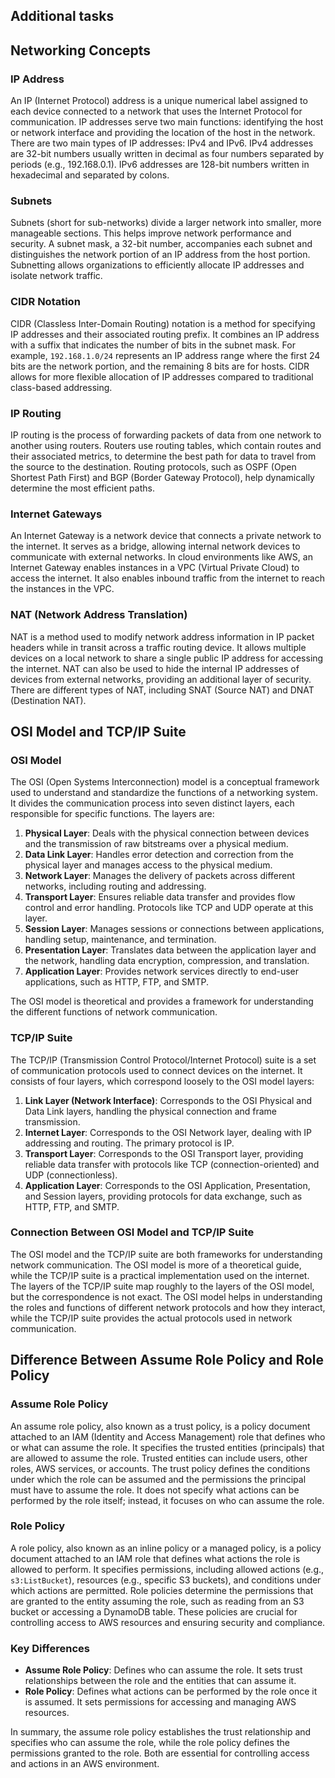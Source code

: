 ## Additional tasks

## Networking Concepts

### IP Address
An IP (Internet Protocol) address is a unique numerical label assigned to each device connected to a network that uses the Internet Protocol for communication. IP addresses serve two main functions: identifying the host or network interface and providing the location of the host in the network. There are two main types of IP addresses: IPv4 and IPv6. IPv4 addresses are 32-bit numbers usually written in decimal as four numbers separated by periods (e.g., 192.168.0.1). IPv6 addresses are 128-bit numbers written in hexadecimal and separated by colons.

### Subnets
Subnets (short for sub-networks) divide a larger network into smaller, more manageable sections. This helps improve network performance and security. A subnet mask, a 32-bit number, accompanies each subnet and distinguishes the network portion of an IP address from the host portion. Subnetting allows organizations to efficiently allocate IP addresses and isolate network traffic.

### CIDR Notation
CIDR (Classless Inter-Domain Routing) notation is a method for specifying IP addresses and their associated routing prefix. It combines an IP address with a suffix that indicates the number of bits in the subnet mask. For example, `192.168.1.0/24` represents an IP address range where the first 24 bits are the network portion, and the remaining 8 bits are for hosts. CIDR allows for more flexible allocation of IP addresses compared to traditional class-based addressing.

### IP Routing
IP routing is the process of forwarding packets of data from one network to another using routers. Routers use routing tables, which contain routes and their associated metrics, to determine the best path for data to travel from the source to the destination. Routing protocols, such as OSPF (Open Shortest Path First) and BGP (Border Gateway Protocol), help dynamically determine the most efficient paths.

### Internet Gateways
An Internet Gateway is a network device that connects a private network to the internet. It serves as a bridge, allowing internal network devices to communicate with external networks. In cloud environments like AWS, an Internet Gateway enables instances in a VPC (Virtual Private Cloud) to access the internet. It also enables inbound traffic from the internet to reach the instances in the VPC.

### NAT (Network Address Translation)
NAT is a method used to modify network address information in IP packet headers while in transit across a traffic routing device. It allows multiple devices on a local network to share a single public IP address for accessing the internet. NAT can also be used to hide the internal IP addresses of devices from external networks, providing an additional layer of security. There are different types of NAT, including SNAT (Source NAT) and DNAT (Destination NAT).

## OSI Model and TCP/IP Suite

### OSI Model
The OSI (Open Systems Interconnection) model is a conceptual framework used to understand and standardize the functions of a networking system. It divides the communication process into seven distinct layers, each responsible for specific functions. The layers are:

1. **Physical Layer**: Deals with the physical connection between devices and the transmission of raw bitstreams over a physical medium.
2. **Data Link Layer**: Handles error detection and correction from the physical layer and manages access to the physical medium.
3. **Network Layer**: Manages the delivery of packets across different networks, including routing and addressing.
4. **Transport Layer**: Ensures reliable data transfer and provides flow control and error handling. Protocols like TCP and UDP operate at this layer.
5. **Session Layer**: Manages sessions or connections between applications, handling setup, maintenance, and termination.
6. **Presentation Layer**: Translates data between the application layer and the network, handling data encryption, compression, and translation.
7. **Application Layer**: Provides network services directly to end-user applications, such as HTTP, FTP, and SMTP.

The OSI model is theoretical and provides a framework for understanding the different functions of network communication.

### TCP/IP Suite
The TCP/IP (Transmission Control Protocol/Internet Protocol) suite is a set of communication protocols used to connect devices on the internet. It consists of four layers, which correspond loosely to the OSI model layers:

1. **Link Layer (Network Interface)**: Corresponds to the OSI Physical and Data Link layers, handling the physical connection and frame transmission.
2. **Internet Layer**: Corresponds to the OSI Network layer, dealing with IP addressing and routing. The primary protocol is IP.
3. **Transport Layer**: Corresponds to the OSI Transport layer, providing reliable data transfer with protocols like TCP (connection-oriented) and UDP (connectionless).
4. **Application Layer**: Corresponds to the OSI Application, Presentation, and Session layers, providing protocols for data exchange, such as HTTP, FTP, and SMTP.

### Connection Between OSI Model and TCP/IP Suite
The OSI model and the TCP/IP suite are both frameworks for understanding network communication. The OSI model is more of a theoretical guide, while the TCP/IP suite is a practical implementation used on the internet. The layers of the TCP/IP suite map roughly to the layers of the OSI model, but the correspondence is not exact. The OSI model helps in understanding the roles and functions of different network protocols and how they interact, while the TCP/IP suite provides the actual protocols used in network communication.

## Difference Between Assume Role Policy and Role Policy

### Assume Role Policy
An assume role policy, also known as a trust policy, is a policy document attached to an IAM (Identity and Access Management) role that defines who or what can assume the role. It specifies the trusted entities (principals) that are allowed to assume the role. Trusted entities can include users, other roles, AWS services, or accounts. The trust policy defines the conditions under which the role can be assumed and the permissions the principal must have to assume the role. It does not specify what actions can be performed by the role itself; instead, it focuses on who can assume the role.

### Role Policy
A role policy, also known as an inline policy or a managed policy, is a policy document attached to an IAM role that defines what actions the role is allowed to perform. It specifies permissions, including allowed actions (e.g., `s3:ListBucket`), resources (e.g., specific S3 buckets), and conditions under which actions are permitted. Role policies determine the permissions that are granted to the entity assuming the role, such as reading from an S3 bucket or accessing a DynamoDB table. These policies are crucial for controlling access to AWS resources and ensuring security and compliance.

### Key Differences
- **Assume Role Policy**: Defines who can assume the role. It sets trust relationships between the role and the entities that can assume it.
- **Role Policy**: Defines what actions can be performed by the role once it is assumed. It sets permissions for accessing and managing AWS resources.

In summary, the assume role policy establishes the trust relationship and specifies who can assume the role, while the role policy defines the permissions granted to the role. Both are essential for controlling access and actions in an AWS environment.